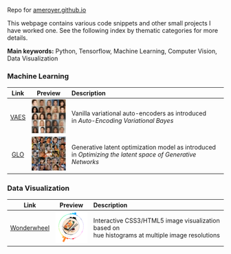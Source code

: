 Repo for [ameroyer.github.io](http://ameroyer.github.io)

This webpage contains various code snippets and other small projects I have worked one. 
See the following index by thematic categories for more details.

**Main keywords:** Python, Tensorflow, Machine Learning, Computer Vision, Data Visualization

### Machine Learning

| Link      | Preview       | Description   |
| :------------: | :-----------: | :----------- |
| [VAES](http://ameroyer.github.io/python,/tensorflow,/generative,/vae/2017/10/01/vae.html) | <img src="images/thumbs/vae.jpg" width=80px>  | Vanilla variational auto-encoders as introduced <br> in *Auto-Encoding Variational Bayes* |
| [GLO](http://ameroyer.github.io/python,/tensorflow,/generative,/vae/2017/10/12/glo.html) | <img src="images/thumbs/glo.jpg" width=80px>  | Generative latent optimization model as introduced <br> in *Optimizing the latent space of Generative Networks* |


### Data Visualization

| Link      | Preview       | Description   |
| :------------: | :-----------: | :----------- |
| [Wonderwheel](http://ameroyer.github.io/visualization,/data,/html,/css,/python/2017/12/02/wonderwheel.html) | <img src="images/thumbs/wonderwheel.png" width=80px>  | Interactive CSS3/HTML5 image visualization based on <br> hue histograms at multiple image resolutions |
